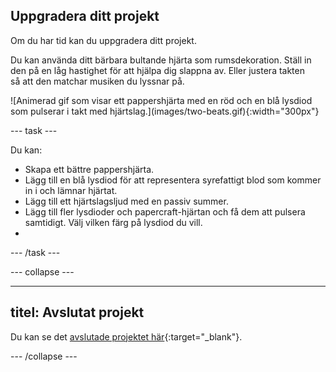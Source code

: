 ## Uppgradera ditt projekt

<div style="display: flex; flex-wrap: wrap">
<div style="flex-basis: 200px; flex-grow: 1; margin-right: 15px;">
Om du har tid kan du uppgradera ditt projekt. 

Du kan använda ditt bärbara bultande hjärta som rumsdekoration. Ställ in den på en låg hastighet för att hjälpa dig slappna av. Eller justera takten så att den matchar musiken du lyssnar på. 
</div>
<div>
![Animerad gif som visar ett pappershjärta med en röd och en blå lysdiod som pulserar i takt med hjärtslag.](images/two-beats.gif){:width="300px"}
</div>
</div>

--- task ---

Du kan:
+ Skapa ett bättre pappershjärta.
+ Lägg till en blå lysdiod för att representera syrefattigt blod som kommer in i och lämnar hjärtat.
+ Lägg till ett hjärtslagsljud med en passiv summer.
+ Lägg till fler lysdioder och papercraft-hjärtan och få dem att pulsera samtidigt. Välj vilken färg på lysdiod du vill.
+
--- /task ---

--- collapse ---

---
titel: Avslutat projekt
---

Du kan se det [avslutade projektet här](https://rpf.io/p/sv-SE/beating-heart-get){:target="_blank"}.

--- /collapse ---
